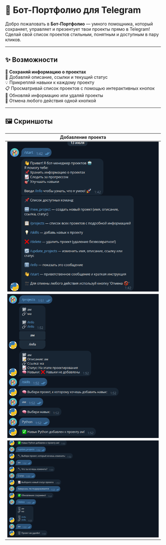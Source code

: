 # 🤖 Бот-Портфолио для Telegram

Добро пожаловать в **Бот-Портфолио** — умного помощника, который сохраняет, управляет и презентует твои проекты прямо в Telegram!  
Сделай свой список проектов стильным, понятным и доступным в пару кликов.  

---

## ✨ Возможности

🧠 **Сохраняй информацию о проектах**  
📎 Добавляй описание, ссылки и текущий статус  
💡 Прикрепляй навыки к каждому проекту  
📋 Просматривай список проектов с помощью интерактивных кнопок  
🔧 Обновляй информацию или удаляй проекты  
🚫 Отмена любого действия одной кнопкой

---

## 🖼️ Скриншоты

| Добавление проекта |
|--------------------|
| ![add](1.png)
| ![add](2.png)
| ![add](3.png)

